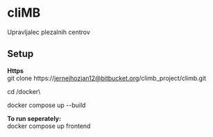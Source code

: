 # cliMB
Upravljalec plezalnih centrov  

## Setup
**Https**  
git clone https://jernejhozjan12@bitbucket.org/climb_project/climb.git  

cd /docker\  

docker compose up --build  


**To run seperately:**  
docker compose up frontend